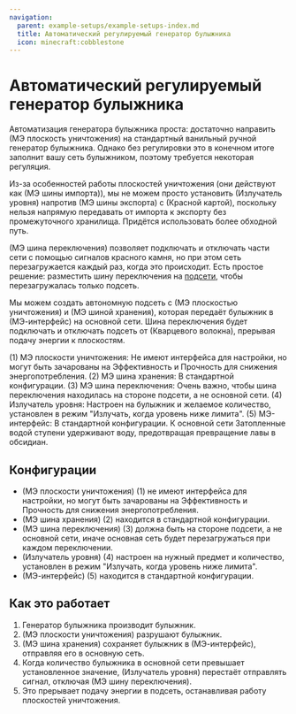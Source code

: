 ```yaml
---
navigation:
  parent: example-setups/example-setups-index.md
  title: Автоматический регулируемый генератор булыжника
  icon: minecraft:cobblestone
---
```


# Автоматический регулируемый генератор булыжника

Автоматизация генератора булыжника проста: достаточно направить <ItemLink id="annihilation_plane" /> (МЭ плоскость уничтожения) на стандартный ванильный
ручной генератор булыжника. Однако без регулировки это в конечном итоге заполнит вашу сеть булыжником, поэтому требуется некоторая регуляция.

Из-за особенностей работы плоскостей уничтожения (они действуют как <ItemLink id="import_bus" /> (МЭ шины импорта)), мы не можем просто установить
<ItemLink id="level_emitter" /> (Излучатель уровня) напротив <ItemLink id="export_bus" /> (МЭ шины экспорта) с <ItemLink id="redstone_card" /> (Красной картой),
поскольку нельзя напрямую передавать от импорта к экспорту без промежуточного хранилища. Придётся использовать более обходной путь.

<ItemLink id="toggle_bus" /> (МЭ шина переключения) позволяет подключать и отключать части сети с помощью сигналов красного камня, но при этом
сеть перезагружается каждый раз, когда это происходит. Есть простое решение: разместить шину переключения на [подсети](../ae2-mechanics/subnetworks.md),
чтобы перезагружалась только подсеть.

Мы можем создать автономную подсеть с <ItemLink id="annihilation_plane" /> (МЭ плоскостью уничтожения) и <ItemLink id="storage_bus" /> (МЭ шиной хранения),
которая передаёт булыжник в <ItemLink id="interface" /> (МЭ-интерфейс) на основной сети. Шина переключения будет подключать и отключать подсеть от
<ItemLink id="quartz_fiber" /> (Кварцевого волокна), прерывая подачу энергии к плоскостям.

<GameScene zoom="4" interactive={true}>
  <ImportStructure src="../assets/assemblies/regulated_cobble_gen.snbt" />

<BoxAnnotation color="#dddddd" min="3 2 2" max="7 2.3 3">
        (1) МЭ плоскости уничтожения: Не имеют интерфейса для настройки, но могут быть зачарованы на Эффективность и Прочность для снижения энергопотребления.
  </BoxAnnotation>

  <BoxAnnotation color="#dddddd" min="2 2 2" max="2.3 3 3">
        (2) МЭ шина хранения: В стандартной конфигурации.
  </BoxAnnotation>

  <BoxAnnotation color="#dddddd" min="2.3 2.3 2" max="2.7 2.7 2.3">
        (3) МЭ шина переключения: Очень важно, чтобы шина переключения находилась на стороне подсети,
        а не основной сети.
  </BoxAnnotation>

  <BoxAnnotation color="#dddddd" min="2.3 3 2.3" max="2.7 3.3 2.7">
        (4) Излучатель уровня: Настроен на булыжник и желаемое количество, установлен в режим "Излучать, когда уровень ниже лимита".
  </BoxAnnotation>

  <BoxAnnotation color="#dddddd" min="1 2 3" max="2 3 2">
        (5) МЭ-интерфейс: В стандартной конфигурации.
  </BoxAnnotation>

<DiamondAnnotation pos="0 2.5 1.5" color="#00ff00">
        К основной сети
    </DiamondAnnotation>

<DiamondAnnotation pos="5 1.5 3.5" color="#00ff00">
        Затопленные водой ступени удерживают воду, предотвращая превращение лавы в обсидиан.
    </DiamondAnnotation>

  <IsometricCamera yaw="195" pitch="30" />
</GameScene>

## Конфигурации

* <ItemLink id="annihilation_plane" /> (МЭ плоскости уничтожения) (1) не имеют интерфейса для настройки, но могут быть зачарованы на Эффективность и Прочность для снижения энергопотребления.
* <ItemLink id="storage_bus" /> (МЭ шина хранения) (2) находится в стандартной конфигурации.
* <ItemLink id="toggle_bus" /> (МЭ шина переключения) (3) должна быть на стороне подсети, а не основной сети, иначе основная
  сеть будет перезагружаться при каждом переключении.
* <ItemLink id="level_emitter" /> (Излучатель уровня) (4) настроен на нужный предмет и количество, установлен в режим "Излучать, когда уровень ниже лимита".
* <ItemLink id="interface" /> (МЭ-интерфейс) (5) находится в стандартной конфигурации.

## Как это работает

1. Генератор булыжника производит булыжник.
2. <ItemLink id="annihilation_plane" /> (МЭ плоскости уничтожения) разрушают булыжник.
3. <ItemLink id="storage_bus" /> (МЭ шина хранения) сохраняет булыжник в <ItemLink id="interface" /> (МЭ-интерфейс), отправляя его в основную сеть.
4. Когда количество булыжника в основной сети превышает установленное значение, <ItemLink id="level_emitter" /> (Излучатель уровня) перестаёт
   отправлять сигнал, отключая <ItemLink id="toggle_bus" /> (МЭ шину переключения).
5. Это прерывает подачу энергии в подсеть, останавливая работу плоскостей уничтожения.